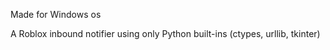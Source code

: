 Made for Windows os

A Roblox inbound notifier using only Python built-ins (ctypes, urllib, tkinter)
